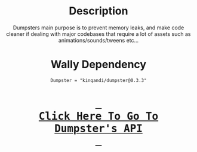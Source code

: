 <div align = center>

# Description

Dumpsters main purpose is to prevent memory leaks, and make code cleaner if dealing with major codebases that require a lot of assets such as animations/sounds/tweens etc...

# Wally Dependency
`Dumpster = "kinqandi/dumpster@0.3.3"`

# [<kbd> <br>    Click Here To Go To Dumpster's API    <br> </kbd>][KBD]

</div>

<!---------------------------------------------------------------------------->
[KBD]: https://kinqandi.github.io/Dumpster-API/
[Button Shield]: https://img.shields.io/badge/Shield_Buttons-37a779?style=for-the-badge
